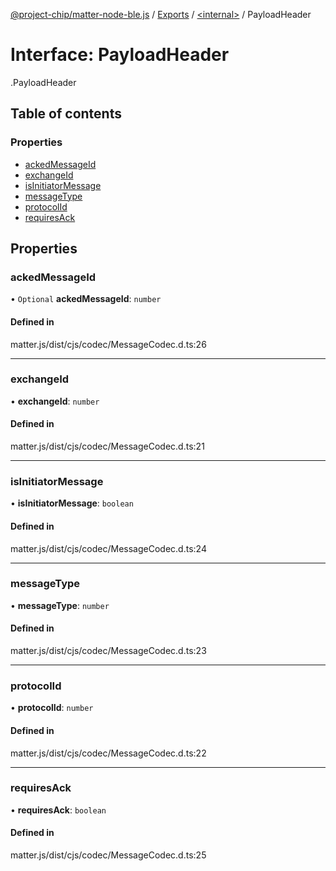 [@project-chip/matter-node-ble.js](../README.md) / [Exports](../modules.md) / [<internal\>](../modules/internal_.md) / PayloadHeader

# Interface: PayloadHeader

[<internal>](../modules/internal_.md).PayloadHeader

## Table of contents

### Properties

- [ackedMessageId](internal_.PayloadHeader.md#ackedmessageid)
- [exchangeId](internal_.PayloadHeader.md#exchangeid)
- [isInitiatorMessage](internal_.PayloadHeader.md#isinitiatormessage)
- [messageType](internal_.PayloadHeader.md#messagetype)
- [protocolId](internal_.PayloadHeader.md#protocolid)
- [requiresAck](internal_.PayloadHeader.md#requiresack)

## Properties

### ackedMessageId

• `Optional` **ackedMessageId**: `number`

#### Defined in

matter.js/dist/cjs/codec/MessageCodec.d.ts:26

___

### exchangeId

• **exchangeId**: `number`

#### Defined in

matter.js/dist/cjs/codec/MessageCodec.d.ts:21

___

### isInitiatorMessage

• **isInitiatorMessage**: `boolean`

#### Defined in

matter.js/dist/cjs/codec/MessageCodec.d.ts:24

___

### messageType

• **messageType**: `number`

#### Defined in

matter.js/dist/cjs/codec/MessageCodec.d.ts:23

___

### protocolId

• **protocolId**: `number`

#### Defined in

matter.js/dist/cjs/codec/MessageCodec.d.ts:22

___

### requiresAck

• **requiresAck**: `boolean`

#### Defined in

matter.js/dist/cjs/codec/MessageCodec.d.ts:25
